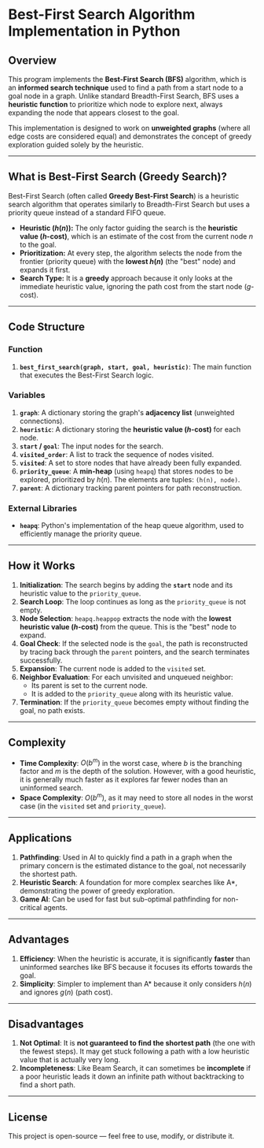 # Best-First Search Algorithm Implementation in Python

## Overview

This program implements the **Best-First Search (BFS)** algorithm, which is an **informed search technique** used to find a path from a start node to a goal node in a graph. Unlike standard Breadth-First Search, BFS uses a **heuristic function** to prioritize which node to explore next, always expanding the node that appears closest to the goal.

This implementation is designed to work on **unweighted graphs** (where all edge costs are considered equal) and demonstrates the concept of greedy exploration guided solely by the heuristic.

---

## What is Best-First Search (Greedy Search)?

Best-First Search (often called **Greedy Best-First Search**) is a heuristic search algorithm that operates similarly to Breadth-First Search but uses a priority queue instead of a standard FIFO queue.

* **Heuristic ($h(n)$):** The only factor guiding the search is the **heuristic value ($h$-cost)**, which is an estimate of the cost from the current node $n$ to the goal.
* **Prioritization:** At every step, the algorithm selects the node from the frontier (priority queue) with the **lowest $h(n)$** (the "best" node) and expands it first.
* **Search Type:** It is a **greedy** approach because it only looks at the immediate heuristic value, ignoring the path cost from the start node ($g$-cost).

---

## Code Structure

### Function

1.  **`best_first_search(graph, start, goal, heuristic)`**: The main function that executes the Best-First Search logic.

### Variables

1.  **`graph`**: A dictionary storing the graph's **adjacency list** (unweighted connections).
2.  **`heuristic`**: A dictionary storing the **heuristic value ($h$-cost)** for each node.
3.  **`start` / `goal`**: The input nodes for the search.
4.  **`visited_order`**: A list to track the sequence of nodes visited.
5.  **`visited`**: A set to store nodes that have already been fully expanded.
6.  **`priority_queue`**: A **min-heap** (using `heapq`) that stores nodes to be explored, prioritized by $h(n)$. The elements are tuples: `(h(n), node)`.
7.  **`parent`**: A dictionary tracking parent pointers for path reconstruction.

### External Libraries

* **`heapq`**: Python's implementation of the heap queue algorithm, used to efficiently manage the priority queue.

---

## How it Works

1.  **Initialization**: The search begins by adding the **`start`** node and its heuristic value to the `priority_queue`.
2.  **Search Loop**: The loop continues as long as the `priority_queue` is not empty.
3.  **Node Selection**: `heapq.heappop` extracts the node with the **lowest heuristic value ($h$-cost)** from the queue. This is the "best" node to expand.
4.  **Goal Check**: If the selected node is the `goal`, the path is reconstructed by tracing back through the `parent` pointers, and the search terminates successfully.
5.  **Expansion**: The current node is added to the `visited` set.
6.  **Neighbor Evaluation**: For each unvisited and unqueued neighbor:
    * Its parent is set to the current node.
    * It is added to the `priority_queue` along with its heuristic value.
7.  **Termination**: If the `priority_queue` becomes empty without finding the goal, no path exists.

---

## Complexity

* **Time Complexity**: $O(b^m)$ in the worst case, where $b$ is the branching factor and $m$ is the depth of the solution. However, with a good heuristic, it is generally much faster as it explores far fewer nodes than an uninformed search.
* **Space Complexity**: $O(b^m)$, as it may need to store all nodes in the worst case (in the `visited` set and `priority_queue`).

---

## Applications

1.  **Pathfinding**: Used in AI to quickly find a path in a graph when the primary concern is the estimated distance to the goal, not necessarily the shortest path.
2.  **Heuristic Search**: A foundation for more complex searches like A\*, demonstrating the power of greedy exploration.
3.  **Game AI**: Can be used for fast but sub-optimal pathfinding for non-critical agents.

---

## Advantages

1.  **Efficiency**: When the heuristic is accurate, it is significantly **faster** than uninformed searches like BFS because it focuses its efforts towards the goal.
2.  **Simplicity**: Simpler to implement than A\* because it only considers $h(n)$ and ignores $g(n)$ (path cost).

---

## Disadvantages

1.  **Not Optimal**: It is **not guaranteed to find the shortest path** (the one with the fewest steps). It may get stuck following a path with a low heuristic value that is actually very long.
2.  **Incompleteness**: Like Beam Search, it can sometimes be **incomplete** if a poor heuristic leads it down an infinite path without backtracking to find a short path.

---

## License

This project is open-source — feel free to use, modify, or distribute it.
